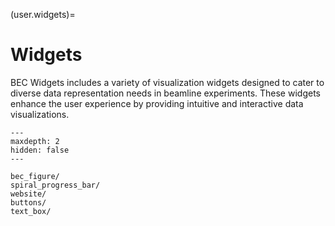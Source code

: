 (user.widgets)=
# Widgets
BEC Widgets includes a variety of visualization widgets designed to cater to diverse data representation needs in beamline experiments. These widgets enhance the user experience by providing intuitive and interactive data visualizations.

```{toctree}
---
maxdepth: 2
hidden: false
---

bec_figure/
spiral_progress_bar/
website/
buttons/
text_box/
```


